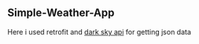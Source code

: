 ## Simple-Weather-App

Here i used retrofit and [dark sky api](https://darksky.net/dev) for getting json data
